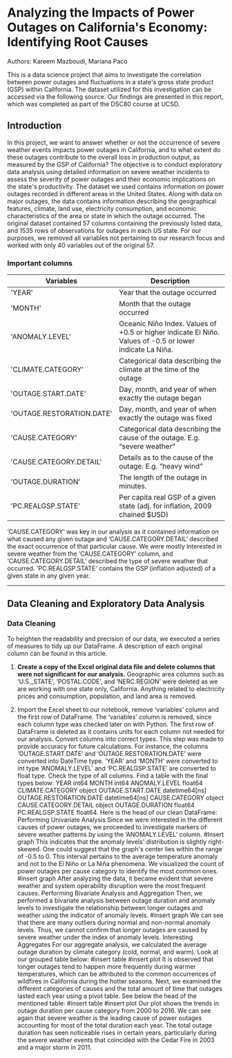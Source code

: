 # Analyzing the Impacts of Power Outages on California's Economy: Identifying Root Causes

Authors: Kareem Mazboudi, Mariana Paco

This is a data science project that aims to investigate the correlation between power outages and fluctuations in a state's gross state product (GSP) within California. The dataset utilized for this investigation can be accessed via the following source. Our findings are presented in this report, which was completed as part of the DSC80 course at UCSD.

## Introduction
In this project, we want to answer whether or not the occurrence of severe weather events impacts power outages in California, and to what extent do these outages contribute to the overall loss in production output, as measured by the GSP of California? The objective is to conduct exploratory data analysis using detailed information on severe weather incidents to assess the severity of power outages and their economic implications on the state's productivity. The dataset we used contains information on power outages recorded in different areas in the United States. Along with data on major outages, the data contains information describing the geographical features, climate, land use, electricity consumption, and economic characteristics of the area or state in which the outage occurred. The original dataset contained 57 columns containing the previously listed data, and 1535 rows of observations for outages in each US state. For our purposes, we removed all variables not pertaining to our research focus and worked with only 40 variables out of the original 57. 

### Important columns 

| Variables					|Description|
| --- 						|---|
|'YEAR' 					|Year that the outage occurred|
|'MONTH' 					|Month that the outage occurred|
|'ANOMALY.LEVEL' 			|Oceanic Niño Index. Values of +0.5 or higher indicate El Niño. Values of -0.5 or lower indicate La Niña.|
|'CLIMATE.CATEGORY' 		|Categorical data describing the climate at the time of the outage|
|'OUTAGE.START.DATE'  		|Day, month, and year of when exactly the outage began|
|'OUTAGE.RESTORATION.DATE'  |Day, month, and year of when exactly the outage was fixed|
|'CAUSE.CATEGORY' 			|Categorical data describing the cause of the outage. E.g. “severe weather”|
|'CAUSE.CATEGORY.DETAIL' 	|Details as to the cause of the outage. E.g. “heavy wind”|
|'OUTAGE.DURATION' 			|The length of the outage in minutes.|
|'PC.REALGSP.STATE' 		|Per capita real GSP of a given state (adj. for inflation, 2009 chained $USD)|

‘CAUSE.CATEGORY’ was key in our analysis as it contained information on what caused any given outage and ‘CAUSE.CATEGORY.DETAIL’  described the exact occurrence of that particular cause. We were mostly interested in severe weather from the ‘CAUSE.CATEGORY’ column, and ‘CAUSE.CATEGORY.DETAIL’ described the type of severe weather that occurred. 'PC.REALGSP.STATE' contains the GSP (inflation adjusted) of a given state in any given year.

---
## Data Cleaning and Exploratory Data Analysis
### Data Cleaning
To heighten the readability and precision of our data, we executed a series of measures to tidy up our DataFrame. A description of each original column can be found in this article.

1. **Create a copy of the Excel original data file and delete columns that were not significant for our analysis.** 
Geographic area columns such as ‘U.S._STATE’, ‘POSTAL.CODE’, and ‘NERC.REGION’ were deleted as we are working with one state only, California.
Anything related to electricity prices and consumption, population, and land area is removed.

2. Import the Excel sheet to our notebook, remove ‘variables’ column and the first row of DataFrame.
The ‘variables’ column is removed, since each column type was checked later on with Python.
The first row of DataFrame is deleted as it contains units for each column not needed for our analysis.
Convert columns into correct types.
This step was made to provide accuracy for future calculations. For instance, the columns ‘OUTAGE.START.DATE’ and ‘OUTAGE.RESTORATION.DATE’ were converted into DateTime type.
‘YEAR’ and ‘MONTH’ were converted to int type
‘ANOMALY.LEVEL’ and ‘PC.REALGSP.STATE’ are converted to float type.
Check the type of all columns. Find a table with the final types below:
YEAR                                int64
MONTH                               int64
ANOMALY.LEVEL                     float64
CLIMATE.CATEGORY                   object
OUTAGE.START.DATE          datetime64[ns]
OUTAGE.RESTORATION.DATE    datetime64[ns]
CAUSE.CATEGORY                     object
CAUSE.CATEGORY.DETAIL              object
OUTAGE.DURATION                   float64
PC.REALGSP.STATE                  float64.
Here is the head of our clean DataFrame:
Performing Univariate Analysis
Since we were interested in the different causes of power outages, we proceeded to investigate markers of severe weather patterns by using the ‘ANOMALY.LEVEL’ column.
#Insert graph
This indicates that the anomaly levels' distribution is slightly right-skewed. One could suggest that the graph's center lies within the range of -0.5 to 0. This interval pertains to the average temperature anomaly and not to the El Niño or La Niña phenomena.
We visualized the count of power outages per cause category to identify the most common ones.
#insert graph
After analyzing the data, it became evident that severe weather and system operability disruption were the most frequent causes.
Performing Bivariate Analysis and Aggregation
Then, we performed a bivariate analysis between outage duration and anomaly levels to investigate the relationship between longer outages and weather using the indicator of anomaly levels.
#insert graph
We can see that there are many outliers during normal and non-normal anomaly levels. Thus, we cannot confirm that longer outages are caused by severe weather under the index of anomaly levels.
Interesting Aggregates
For our aggregate analysis, we calculated the average outage duration by climate category (cold, normal, and warm). Look at our grouped table below:
#insert table
#insert plot
It is observed that longer outages tend to happen more frequently during warmer temperatures, which can be attributed to the common occurrences of wildfires in California during the hotter seasons.
Next, we examined the different categories of causes and the total amount of time that outages lasted each year using a pivot table. See below the head of the mentioned table:
#insert table
#insert plot
Our plot shows the trends in outage duration per cause category from 2000 to 2016. We can see again that severe weather is the leading cause of power outages accounting for most of the total duration each year. The total outage duration has seen noticeable rises in certain years, particularly during the severe weather events that coincided with the Cedar Fire in 2003 and a major storm in 2011.
